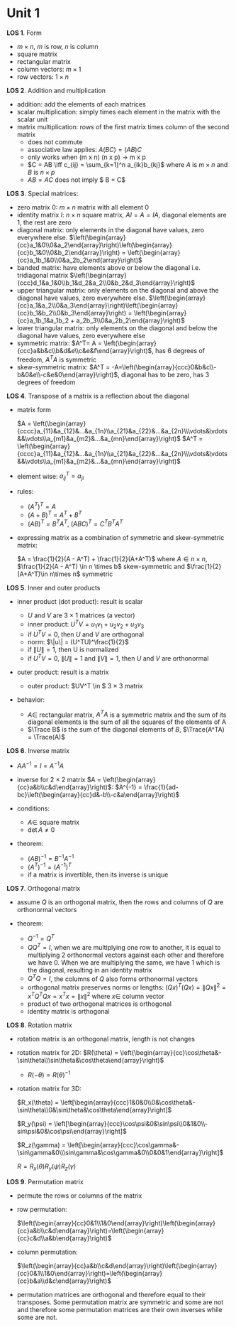 # Unit 1



**LOS 1**. Form

- $m \times n$, $m$ is row, $n$ is column
- square matrix
- rectangular matrix
- column vectors: $m \times 1$
- row vectors: $1 \times n$



**LOS 2**. Addition and multiplication

- addition: add the elements of each matrices
- scalar multiplication: simply times each element in the matrix with the scalar unit
- matrix multiplication: rows of the first matrix times column of the second matrix
  - does not commute
  - associative law applies: $A(BC) = (AB)C$
  - only works when (m x n) (n x p) -> m x p
  - $C = AB \iff c_{ij} = \sum_{k=1}^n a_{ik}b_{kj}$  where $A$ is $m \times n$ and $B$ is $n \times p$
  - $AB = AC$ does not imply $ B = C$



**LOS 3**. Special matrices:

- zero matrix $0$: $m \times n$ matrix with all element 0
- identity matrix $I$: $n \times n$ square matrix, $AI = A = IA$, diagonal elements are 1, the rest are zero
- diagonal matrix: only elements in the diagonal have values, zero everywhere else. $\left(\begin{array}{cc}a_1&0\\0&a_2\end{array}\right)\left(\begin{array}{cc}b_1&0\\0&b_2\end{array}\right) = \left(\begin{array}{cc}a_1b_1&0\\0&a_2b_2\end{array}\right)$
- banded matrix: have elements above or below the diagonal i.e. tridiagonal matrix $\left(\begin{array}{ccc}d_1&a_1&0\\b_1&d_2&a_2\\0&b_2&d_3\end{array}\right)$
- upper triangular matrix: only elements on the diagonal and above the diagonal have values, zero everywhere else. $\left(\begin{array}{cc}a_1&a_2\\0&a_3\end{array}\right)\left(\begin{array}{cc}b_1&b_2\\0&b_3\end{array}\right) = \left(\begin{array}{cc}a_1b_1&a_1b_2 + a_2b_3\\0&a_2b_2\end{array}\right)$
- lower triangular matrix: only elements on the diagonal and below the diagonal have values, zero everywhere else
- symmetric matrix: $A^T= A = \left(\begin{array}{ccc}a&b&c\\b&d&e\\c&e&f\end{array}\right)$, has 6 degrees of freedom, $A^TA$ is symmetric
- skew-symmetric matrix: $A^T = -A=\left(\begin{array}{ccc}0&b&c\\-b&0&e\\-c&e&0\end{array}\right)$, diagonal has to be zero, has 3 degrees of freedom



**LOS 4**. Transpose of a matrix is a reflection about the diagonal

- matrix form

  $A = \left(\begin{array}{cccc}a_{11}&a_{12}&...&a_{1n}\\a_{21}&a_{22}&...&a_{2n}\\\vdots&\vdots&&\vdots\\a_{m1}&a_{m2}&...&a_{mn}\end{array}\right)$    $A^T = \left(\begin{array}{cccc}a_{11}&a_{12}&...&a_{1n}\\a_{21}&a_{22}&...&a_{2n}\\\vdots&\vdots&&\vdots\\a_{m1}&a_{m2}&...&a_{mn}\end{array}\right)$

- element wise: $a_{ij}^T = a_{ji}$
- rules:
  - $(A^T)^T = A$
  - $(A+B)^T = A^T + B^T$
  - $(AB)^T = B^TA^T$, $(ABC)^T = C^TB^TA^T$

- expressing matrix as a combination of symmetric and skew-symmetric matrix:

  $A = \frac{1}{2}(A - A^T) + \frac{1}{2}(A+A^T)$ where $A\in n\times n$, $\frac{1}{2}(A - A^T) \in n \times b$ skew-symmetric and $\frac{1}{2}(A+A^T)\in n\times n$ symmetric



**LOS 5**. Inner and outer products

- inner product (dot product): result is scalar
  - $U$ and $V$ are 3 $\times$ 1 matrices (a vector)
  - inner product: $U^TV=u_1v_1+u_2v_2+u_3v_3$
  - if $U^TV=0$, then $U$ and $V$ are orthogonal
  - norm: $\|u\| = (U^TU)^\frac{1}{2}$
  - if $\|U\|=1$, then U is normalized 
  - if $U^TV=0$, $\|U\|=1$ and $\|V\|=1$, then $U$ and $V$ are orthonormal

- outer product: result is a matrix
  - outer product: $UV^T \in $ 3 $\times$ 3 matrix
- behavior:
  - $A\in$ rectangular matrix, $A^TA$ is a symmetric matrix and the sum of its diagonal elements is the sum of all the squares of the elements of A
  - $\Trace B$ is the sum of the diagonal elements of $B$, $\Trace(A^TA) = \Trace(A)$



**LOS 6**. Inverse matrix

- $AA^{-1} = I = A^{-1}A$
- inverse for 2 $\times$ 2 matrix $A = \left(\begin{array}{cc}a&b\\c&d\end{array}\right)$: $A^{-1} = \frac{1}{ad-bc}\left(\begin{array}{cc}d&-b\\-c&a\end{array}\right)$
- conditions:
  - $A\in$ square matrix
  - $\det A \ne 0$

- theorem:
  - $(AB)^{-1} = B^{-1}A^{-1}$
  - $(A^T)^{-1}= (A^{-1})^T$
  - if a matrix is invertible, then its inverse is unique



**LOS 7**. Orthogonal matrix

- assume $Q$ is an orthogonal matrix, then the rows and columns of $Q$ are orthonormal vectors

- theorem:
  - $Q^{-1} = Q^T$
  - $QQ^T=I$, when we are multiplying one row to another, it is equal to multiplying 2 orthonormal vectors against each other and therefore we have 0. When we are multiplying the same, we have 1 which is the diagonal, resulting in an identity matrix
  - $Q^TQ = I$, the columns of $Q$ also forms orthonormal vectors
  - orthogonal matrix preserves norms or lengths: $(Qx)^T(Qx) = \|Qx\|^2 = x^TQ^TQx = x^Tx = \|x\|^2$ where $x \in$ column vector
  - product of two orthogonal matrices is orthogonal
  - identity matrix is orthogonal



**LOS 8**. Rotation matrix

- rotation matrix is an orthogonal matrix, length is not changes
- rotation matrix for 2D: $R(\theta) = \left(\begin{array}{cc}\cos\theta&-\sin\theta\\\sin\theta&\cos\theta\end{array}\right)$
  - $R(-\theta) = R(\theta)^{-1}$

- rotation matrix for 3D:

  $R_x(\theta) = \left[\begin{array}{ccc}1&0&0\\0&\cos\theta&-\sin\theta\\0&\sin\theta&\cos\theta\end{array}\right]$

  $R_y(\psi) = \left[\begin{array}{ccc}\cos\psi&0&\sin\psi\\0&1&0\\-sin\psi&0&\cos\psi\end{array}\right]$

  $R_z(\gamma) = \left[\begin{array}{ccc}\cos\gamma&-\sin\gamma&0\\\sin\gamma&\cos\gamma&0\\0&0&1\end{array}\right]$

  $R = R_x(\theta)R_y(\psi)R_z(\gamma)$



**LOS 9**. Permutation matrix

- permute the rows or columns of the matrix

- row permutation: 

  $\left(\begin{array}{cc}0&1\\1&0\end{array}\right)\left(\begin{array}{cc}a&b\\c&d\end{array}\right)=\left(\begin{array}{cc}c&d\\a&b\end{array}\right)$

- column permutation:

  $\left(\begin{array}{cc}a&b\\c&d\end{array}\right)\left(\begin{array}{cc}0&1\\1&0\end{array}\right)=\left(\begin{array}{cc}b&a\\d&c\end{array}\right)$

- permutation matrices are orthogonal and therefore equal to their transposes. Some permutation matrix are symmetric and some are not and therefore some permutation matrices are their own inverses while some are not.







